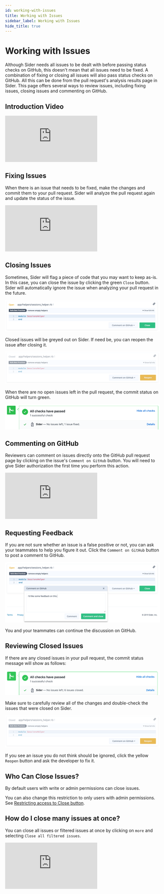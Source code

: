 ```yaml
---
id: working-with-issues
title: Working with Issues
sidebar_label: Working with Issues
hide_title: true
---
```


# Working with Issues

Although Sider needs all issues to be dealt with before passing status checks on GitHub, this doesn't mean that all issues need to be fixed. A combination of fixing or closing all issues will also pass status checks on GitHub. 
All this can be done from the pull request's analysis results page in Sider. This page offers several ways to review issues, including fixing issues, closing issues and commenting on GitHub.

## Introduction Video

<div class="Video">
 <iframe class="Video__iframe" src="https://www.youtube.com/embed/A2CbtgI8_DY" frameborder="0" allowfullscreen></iframe>
</div>

## Fixing Issues
When there is an issue that needs to be fixed, make the changes and commit them to your pull request. Sider will analyze the pull request again and update the status of the issue. 

<div class="Video">
 <iframe class="Video__iframe" src="https://www.youtube.com/embed/PBZU2Fw2k8A" frameborder="0" allowfullscreen></iframe>
</div>

## Closing Issues
Sometimes, Sider will flag a piece of code that you may want to keep as-is. In this case, you can close the issue by clicking the green `Close` button. Sider will automatically ignore the issue when analyzing your pull request in the future.

![Closing issues](../assets/issues-close-v2.png)

Closed issues will be greyed out on Sider. If need be, you can reopen the issue after closing it.

![Reopening issues](../assets/issues-reopen-v2.png)

When there are no open issues left in the pull request, the commit status on GitHub will turn green.

![PR status](../assets/pr-fixed-status.png)

## Commenting on GitHub
Reviewers can comment on issues directly onto the GitHub pull request page by clicking on the issue's `Comment on GitHub` button. You will need to give Sider authorization the first time you perform this action.

<div class="Video">
 <iframe class="Video__iframe" src="https://www.youtube.com/embed/16MuYzj_Ml0" frameborder="0" allowfullscreen></iframe>
</div>

## Requesting Feedback
If you are not sure whether an issue is a false positive or not, you can ask your teammates to help you figure it out. Click the `Comment on GitHub` button to post a comment to GitHub.

![Issue comments](../assets/issues-comment-v2.png)

You and your teammates can continue the discussion on GitHub.

## Reviewing Closed Issues
If there are any closed issues in your pull request, the commit status message will show as follows:

![PR status](../assets/pr-closed-status.png)

Make sure to carefully review all of the changes and double-check the issues that were closed on Sider.

![Reopening issues](../assets/issues-reopen-v2.png)

If you see an issue you do not think should be ignored, click the yellow `Reopen` button and ask the developer to fix it.

## Who Can Close Issues?
By default users with write or admin permissions can close issues.

You can also change this restriction to only users with admin permissions. See [Restricting access to Close button](../advanced-settings/restricting-access-to-close-button.md).

## How do I close many issues at once?

You can close all issues or filtered issues at once by clicking on `more` and selecting `Close all filtered issues`.

<div class="Video">
 <iframe class="Video__iframe" src="https://www.youtube.com/embed/vnwf6pVLtWM" frameborder="0" allowfullscreen></iframe>
</div>